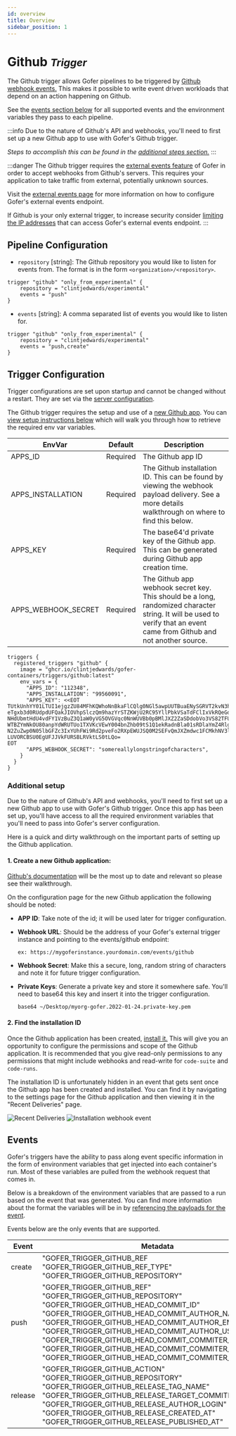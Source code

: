 ```yaml
---
id: overview
title: Overview
sidebar_position: 1
---
```


# Github <small>_Trigger_</small>

The Github trigger allows Gofer pipelines to be triggered by [Github webhook events.](https://docs.github.com/en/developers/webhooks-and-events/webhooks/webhook-events-and-payloads) This makes it possible to write event driven
workloads that depend on an action happening on Github.

See the [events section below](#events) for all supported events and the environment variables they pass to each
pipeline.

:::info
Due to the nature of Github's API and webhooks, you'll need to first set up a new Github app to use with Gofer's Github trigger.

_Steps to accomplish this can be found in the [additional steps section.](#additional-setup)_
:::

:::danger
The Github trigger requires the [external events feature](../../server-configuration/external-events) of Gofer in order to accept webhooks from Github's servers. This requires your application to take traffic from external, potentially unknown sources.

Visit the [external events page](../../server-configuration/external-events) for more information on how to configure Gofer's external
events endpoint.

If Github is your only external trigger, to increase security consider [limiting the IP addresses](https://docs.github.com/en/authentication/keeping-your-account-and-data-secure/about-githubs-ip-addresses) that can access Gofer's external events endpoint.
:::

## Pipeline Configuration

- `repository` [string]: The Github repository you would like to listen for events from. The format is in the form
  `<organization>/<repository>`.

```hcl
trigger "github" "only_from_experimental" {
    repository = "clintjedwards/experimental"
    events = "push"
}
```

- `events` [string]: A comma separated list of events you would like to listen for.

```hcl
trigger "github" "only_from_experimental" {
    repository = "clintjedwards/experimental"
    events = "push,create"
}
```

## Trigger Configuration

Trigger configurations are set upon startup and cannot be changed without a restart. They are set via the [server configuration](../../server-configuration/overview).

The Github trigger requires the setup and use of a [new Github app](https://docs.github.com/en/developers/apps/getting-started-with-apps/about-apps). You can [view setup instructions below](#additional-setup) which will walk you through how to retrieve the required env var variables.

| EnvVar              | Default  | Description                                                                                                                                                             |
| ------------------- | -------- | ----------------------------------------------------------------------------------------------------------------------------------------------------------------------- |
| APPS_ID             | Required | The Github app ID                                                                                                                                                       |
| APPS_INSTALLATION   | Required | The Github installation ID. This can be found by viewing the webhook payload delivery. See a more details walkthrough on where to find this below.                      |
| APPS_KEY            | Required | The base64'd private key of the Github app. This can be generated during Github app creation time.                                                                      |
| APPS_WEBHOOK_SECRET | Required | The Github app webhook secret key. This should be a long, randomized character string. It will be used to verify that an event came from Github and not another source. |

```hcl
triggers {
  registered_triggers "github" {
    image = "ghcr.io/clintjedwards/gofer-containers/triggers/github:latest"
    env_vars = {
      "APPS_ID": "112348",
      "APPS_INSTALLATION": "99560091",
      "APPS_KEY": <<EOT
TUtkUnhYY01LTUI1ejgzZU84MFhKQWhoNnBkaFlCQlg0NGl5awpUUTBuaENySGRVT2kvN3hVaHp6
eTgxb3d0RUdpdUFQakJIOVhpSlczQm9hazYrSTZKWjU2RC95YllPbkVSaTdFClIxVkRQeGdGa0lE
NHdUbmtHdU4vdFY1VzBuZ3Q1aW0yVG5OVGVqc0NnWUVBb0pBMlJXZ2ZaSDdobVo3VS82TFUKSi9a
WTBZYmNkOU80anpYdWRUTUo1TXVKcVEwY004bnZhb09tS1Q1ekRadnBla01sRDlaYmZ4Rlg2Mzh3
N2ZuZwp0N05lbGFZc3IxYUhFWi9Rd2pveFo2RXpEWUJSQ0M2SEFvQmJXZmdwc1FCMkhNV3lzb2ls
LUVORCBSU0EgUFJJVkFURSBLRVktLS0tLQo=
EOT
      "APPS_WEBHOOK_SECRET": "somereallylongstringofcharacters",
    }
  }
}
```

### Additional setup

Due to the nature of Github's API and webhooks, you'll need to first set up a new Github app to use with Gofer's Github trigger.
Once this app has been set up, you'll have access to all the required environment variables that you'll need to pass into Gofer's server configuration.

Here is a quick and dirty walkthrough on the important parts of setting up the Github application.

#### 1. Create a new Github application:

[Github's documentation](https://docs.github.com/en/developers/apps/building-github-apps/creating-a-github-app) will be the most up to date and relevant so please see their walkthrough.

On the configuration page for the new Github application the following should be noted:

- **APP ID**: Take note of the id; it will be used later for trigger configuration.
- **Webhook URL**: Should be the address of your Gofer's external trigger instance and pointing to the events/github endpoint:

  `ex: https://mygoferinstance.yourdomain.com/events/github`

- **Webhook Secret**: Make this a secure, long, random string of characters and note it for future trigger configuration.
- **Private Keys**: Generate a private key and store it somewhere safe. You'll need to base64 this key and insert it into the trigger configuration.

  `base64 ~/Desktop/myorg-gofer.2022-01-24.private-key.pem`

#### 2. Find the installation ID

Once the Github application has been created, [install it.](https://docs.github.com/en/developers/apps/managing-github-apps/installing-github-apps)
This will give you an opportunity to configure the permissions and scope of the Github application.
It is recommended that you give read-only permissions to any permissions that might include webhooks and read-write for `code-suite` and `code-runs`.

The installation ID is unfortunately hidden in an event that gets sent once the Github app has been created and installed. You can find it by navigating to the settings page for the Github application and
then viewing it in the "Recent Deliveries" page.

![Recent Deliveries](/img/screenshots/github-apps-recent-deliveries.png)
![Installation webhook event](/img/screenshots/github-apps-installation-id.png)

## Events

Gofer's triggers have the ability to pass along event specific information in the form of environment variables that
get injected into each container's run. Most of these variables are pulled from the webhook request that comes in.

Below is a breakdown of the environment variables that are passed to a run based on the event that was generated.
You can find more information about the format the variables will be in by [referencing the payloads for the event](https://docs.github.com/en/developers/webhooks-and-events/webhooks/webhook-events-and-payloads).

Events below are the only events that are supported.

| Event   | Metadata                                                                                                                                                                                                                                                                                                                                                                                                                                     |
| ------- | -------------------------------------------------------------------------------------------------------------------------------------------------------------------------------------------------------------------------------------------------------------------------------------------------------------------------------------------------------------------------------------------------------------------------------------------- |
| create  | "GOFER_TRIGGER_GITHUB_REF<br/>"GOFER_TRIGGER_GITHUB_REF_TYPE"<br/>"GOFER_TRIGGER_GITHUB_REPOSITORY"                                                                                                                                                                                                                                                                                                                                          |
| push    | "GOFER_TRIGGER_GITHUB_REF"<br/>"GOFER_TRIGGER_GITHUB_REPOSITORY"<br/>"GOFER_TRIGGER_GITHUB_HEAD_COMMIT_ID"<br/>"GOFER_TRIGGER_GITHUB_HEAD_COMMIT_AUTHOR_NAME"<br/>"GOFER_TRIGGER_GITHUB_HEAD_COMMIT_AUTHOR_EMAIL"<br/>"GOFER_TRIGGER_GITHUB_HEAD_COMMIT_AUTHOR_USERNAME"<br/>"GOFER_TRIGGER_GITHUB_HEAD_COMMIT_COMMITER_NAME"<br/>"GOFER_TRIGGER_GITHUB_HEAD_COMMIT_COMMITER_EMAIL"<br/>"GOFER_TRIGGER_GITHUB_HEAD_COMMIT_COMMITER_USERNAME" |
| release | "GOFER_TRIGGER_GITHUB_ACTION"<br/>"GOFER_TRIGGER_GITHUB_REPOSITORY"<br/>"GOFER_TRIGGER_GITHUB_RELEASE_TAG_NAME"<br/>"GOFER_TRIGGER_GITHUB_RELEASE_TARGET_COMMITISH"<br/>"GOFER_TRIGGER_GITHUB_RELEASE_AUTHOR_LOGIN"<br/>"GOFER_TRIGGER_GITHUB_RELEASE_CREATED_AT"<br/>"GOFER_TRIGGER_GITHUB_RELEASE_PUBLISHED_AT"                                                                                                                            |
